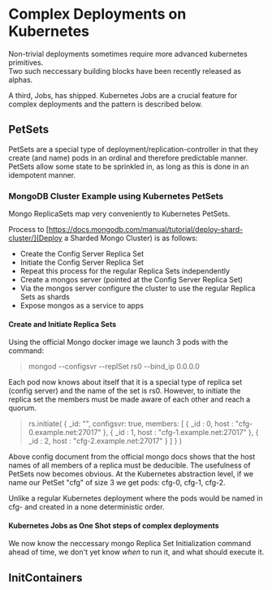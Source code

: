 # Complex Deployments on Kubernetes

Non-trivial deployments sometimes require more advanced kubernetes primitives.  
Two such neccessary building blocks have been recently released as alphas. 

A third, Jobs, has shipped. Kubernetes Jobs are a crucial feature for complex deployments and the pattern is described below.

##  PetSets

PetSets are a special type of deployment/replication-controller in that they create (and name) pods in an ordinal and therefore predictable manner.
PetSets allow some state to be sprinkled in, as long as this is done in an idempotent manner.

### MongoDB Cluster Example using Kubernetes PetSets

Mongo ReplicaSets map very conveniently to Kubernetes PetSets.

Process to [https://docs.mongodb.com/manual/tutorial/deploy-shard-cluster/](Deploy a Sharded Mongo Cluster) is as follows:

- Create the Config Server Replica Set
- Initiate the Config Server Replica Set 
- Repeat this process for the regular Replica Sets independently
- Create a mongos server (pointed at the Config Server Replica Set)
- Via the mongos server configure the cluster to use the regular Replica Sets as shards
- Expose mongos as a service to apps

#### Create and Initiate Replica Sets

Using the official Mongo docker image we launch 3 pods with the command:        

> mongod --configsvr --replSet rs0 --bind_ip 0.0.0.0

Each pod now knows about itself that it is a special type of replica set (config server) and the name of the set is rs0.
However, to initiate the replica set the members must be made aware of each other and reach a quorum. 

> rs.initiate(
>   {
>     _id: "<replSetName>",
>     configsvr: true,
>     members: [
>       { _id : 0, host : "cfg-0.example.net:27017" },
>       { _id : 1, host : "cfg-1.example.net:27017" },
>       { _id : 2, host : "cfg-2.example.net:27017" }
>     ]
>   }
> )

Above config document from the official mongo docs shows that the host names of all members of a replica must be deducible.
The usefulness of PetSets now becomes obvious. At the Kubernetes abstraction level, if we name our PetSet "cfg" of size 3 we get pods: cfg-0, cfg-1, cfg-2.

Unlike a regular Kubernetes deployment where the pods would be named in cfg-<randomstring> and created in a none deterministic order.

#### Kubernetes Jobs as One Shot steps of complex deployments

We now know the neccessary mongo Replica Set Initialization command ahead of time, we don't yet know _when_ to run it, and what should execute it.

## InitContainers
